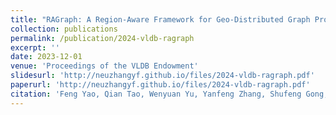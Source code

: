 ```yaml
---
title: "RAGraph: A Region-Aware Framework for Geo-Distributed Graph Processing "
collection: publications
permalink: /publication/2024-vldb-ragraph
excerpt: ''
date: 2023-12-01
venue: 'Proceedings of the VLDB Endowment'
slidesurl: 'http://neuzhangyf.github.io/files/2024-vldb-ragraph.pdf'
paperurl: 'http://neuzhangyf.github.io/files/2024-vldb-ragraph.pdf'
citation: 'Feng Yao, Qian Tao, Wenyuan Yu, Yanfeng Zhang, Shufeng Gong, Qiange Wang, Ge Yu, Jingren Zhou. RAGraph: A Region-Aware Framework for Geo-Distributed Graph Processing. <i>Proceedings of the VLDB Endowment</i>, 17(3): 264-277, 2024.'
---
```

